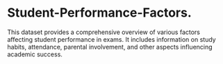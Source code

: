 # Student-Performance-Factors.
This dataset provides a comprehensive overview of various factors affecting student performance in exams. It includes information on study habits, attendance, parental involvement, and other aspects influencing academic success.
